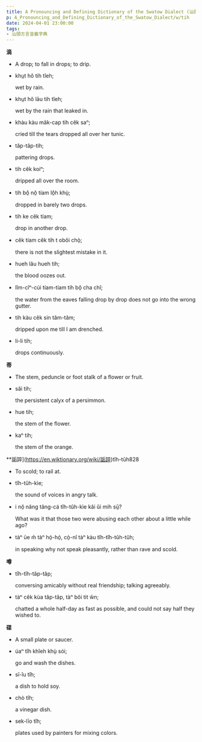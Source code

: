 ```yaml
---
title: A Pronouncing and Defining Dictionary of the Swatow Dialect (汕頭方言音義字典) / tih
p: A_Pronouncing_and_Defining_Dictionary_of_the_Swatow_Dialect/w/tih
date: 2024-04-01 23:00:00
tags: 
- 汕頭方言音義字典
---
```



**滴**
- A drop; to fall in drops; to drip.

- khṳt hŏ tih tîeh;

  wet by rain.

- khṳt hŏ lāu tih tîeh;

  wet by the rain that leaked in.

- khàu kàu mâk-cap tih cêk saⁿ;

  cried till the tears dropped all over her tunic.

- tâp-tâp-tih;

  pattering drops.

- tih cêk koiⁿ;

  dripped all over the room.

- tih bô̤ nŏ̤ tíam lô̤h khṳ̀;

  dropped in barely two drops.

- tih ke cêk tíam;

  drop in another drop.

- cêk tíam cêk tih t obŏi chò̤;

  there is not the slightest mistake in it.

- hueh lâu hueh tih;

  the blood oozes out.

- lîm-cîⁿ-cúi tíam-tíam tih bô̤ cha chî;

  the water from the eaves falling drop by drop does not go into the wrong gutter.

- tih kàu cêk sin tâm-tâm;

  dripped upon me till I am drenched.

- li-li tih;

  drops continuously.

**蒂**
- The stem, peduncle or foot stalk of a flower or fruit.

- săi tih;

  the persistent calyx of a persimmon.

- hue tih;

  the stem of the flower.

- kaⁿ tih;

  the stem of the orange.

**詬誶](https://en.wiktionary.org/wiki/詬誶)tîh-tûh828
- To scold; to rail at.

- tîh-tûh-kìe;

  the sound of voices in angry talk.

- i nŏ̤ nâng tâng-cá tîh-tûh-kìe kâi ŭi mih sṳ̄?

  What was it that those two were abusing each other about a little while ago?

- tàⁿ ūe m̄ tàⁿ hó̤-hó̤, cò̤-nî tàⁿ kàu tîh-tîh-tûh-tûh;

  in speaking why not speak pleasantly, rather than rave and scold.

**噂**

- tîh-tîh-tâp-tâp;

  conversing amicably without real friendship; talking agreeably.

- tàⁿ cêk kùa  tâp-tâp, tàⁿ bŏi tit ŵn;

  chatted a whole half-day as fast as possible, and could not say half they wished to.

**碟**
- A small plate or saucer.

- úaⁿ tîh khîeh khṳ̀ sói;

  go and wash the dishes.

- sī-îu tîh;

  a dish to hold soy.

- chò tîh;

  a vinegar dish.

- sek-līo tîh;

  plates used by painters for mixing colors.